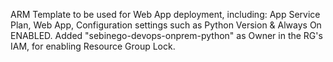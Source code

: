 ARM Template to be used for Web App deployment, including: App Service Plan, Web App, Configuration settings such as Python Version & Always On ENABLED. Added "sebinego-devops-onprem-python" as Owner in the RG's IAM, for enabling Resource Group Lock.
